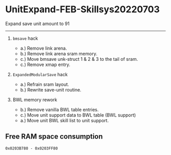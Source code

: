 
# UnitExpand-FEB-Skillsys20220703

Expand save unit amount to 91

----

1. `bmsave` hack
    - a.) Remove link arena.
    - b.) Remove link arena sram memory.
    - c.) Move bmsave unk-struct 1 & 2 & 3 to the tail of sram.
    - c.) Remove xmap entry.

2. `ExpandedModularSave` hack
    - a.) Refrain sram layout.
    - b.) Rewrite save-unit routine.

3. BWL memory rework
    - b.) Remove vanilla BWL table entries.
    - c.) Move unit support data to BWL table (BWL support)
    - a.) Move unit BWL skill list to unit support.

## Free RAM space consumption

`0x0203B780 - 0x0203FF80`
